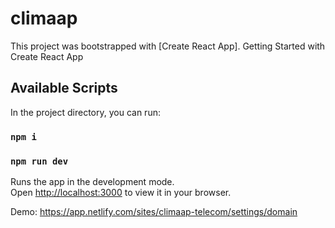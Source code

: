 # climaap

This project was bootstrapped with [Create React App].
Getting Started with Create React App

## Available Scripts

In the project directory, you can run:

### `npm i`
### `npm run dev`

Runs the app in the development mode.\
Open [http://localhost:3000](http://localhost:3000) to view it in your browser.

Demo: https://app.netlify.com/sites/climaap-telecom/settings/domain

